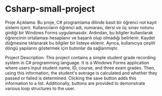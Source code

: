 # Csharp-small-project

Proje Açıklama:
Bu proje, C# programlama dilinde basit bir öğrenci not kayıt sistemi içerir. Kullanıcıların öğrenci adı, numarası, dersi ve üç sınav notunu girdiği bir Windows Forms uygulamasıdır. Ardından, bu bilgiler kullanılarak öğrencinin ortalaması hesaplanır ve başarılı olup olmadığı belirlenir. Kaydet düğmesine tıklanarak bu bilgiler bir listeye eklenir. Ayrıca, kullanıcıya çeşitli döngü yapılarını göstermek için butonlar da sağlanmıştır.

Project Description:
This project contains a simple student grade recording system in C# programming language. It is a Windows Forms application where users input student name, ID, course, and three exam grades. Then, using this information, the student's average is calculated and whether they passed or failed is determined. Clicking the save button adds this information to a list. Additionally, buttons are provided to demonstrate various loop structures to the user.
